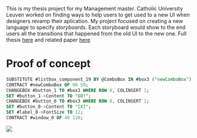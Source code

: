 This is my thesis project for my Management master. Catholic University Leuven worked on finding ways to help users to get used to a new UI when designers revamp their aplication. My project focused on creating a new language to specify *storyboards*. Each storyboard would show to the end users all the transitions that happened from the old UI to the new one. Full thesis [here](http://iamlookingforaninternship.com/ressources/memoire.pdf) and related paper [here](http://dl.acm.org/citation.cfm?id=1996501)

# Proof of concept

```sql
SUBSTITUTE #listbox_component_19 BY @ComboBox IN #box3 ("newComboBox") WHERE ROW 0, COL 0;
CONTRACT #newComboBox OF 90 50;
CHANGEBOX #button_1 TO #box3 WHERE ROW 0, COLINSERT 1;
SET #button_1->Content TO "GO!";
CHANGEBOX #button_0 TO #box3 WHERE ROW 0, COLINSERT 2;
SET #button_0->Content TO "[X]";
SET #label_0->FontSize TO 12;
CONTRACT #window_0 OF 40 120;
```

![](http://iamlookingforaninternship.com/images/animator.jpg)

